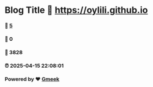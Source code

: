 # Blog Title :link: https://oylili.github.io 
### :page_facing_up: [5](https://oylili.github.io/tag.html) 
### :speech_balloon: 0 
### :hibiscus: 3828 
### :alarm_clock: 2025-04-15 22:08:01 
### Powered by :heart: [Gmeek](https://github.com/Meekdai/Gmeek)
